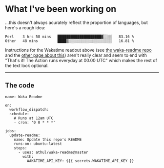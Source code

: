 # What I've been working on

…this doesn't always acurately reflect the proportion of languages, but here's a rough idea:

<!--START_SECTION:waka-->
```text
Perl    3 hrs 58 mins   ████████████████████▓░░░░   83.16 % 
Other   48 mins         ████▒░░░░░░░░░░░░░░░░░░░░   16.81 % 
```
<!--END_SECTION:waka-->

Instructions for the Wakatime readout above (see [the waka-readme repo](https://github.com/athul/waka-readme) and the [other page about this](https://github.com/marketplace/actions/waka-readme)) aren't really clear and seem to end with "That's it! The Action runs everyday at 00.00 UTC" which makes the rest of the text look optional.

---

## The code

```
name: Waka Readme

on:
  workflow_dispatch:
  schedule:
    # Runs at 12am UTC
    - cron: '0 0 * * *'

jobs:
  update-readme:
    name: Update this repo's README
    runs-on: ubuntu-latest
    steps:
      - uses: athul/waka-readme@master
        with:
          WAKATIME_API_KEY: ${{ secrets.WAKATIME_API_KEY }}
```
